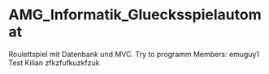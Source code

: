 # AMG_Informatik_Gluecksspielautomat
Roulettspiel mit Datenbank und MVC. Try to programm
Members: emuguy1
Test Kilian
zfkzfufkuzkfzuk
